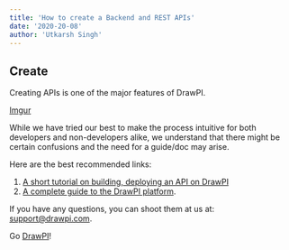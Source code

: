 ```yaml
---
title: 'How to create a Backend and REST APIs'
date: '2020-20-08'
author: 'Utkarsh Singh'
---
```


## Create

Creating APIs is one of the major features of DrawPI.

[Imgur](https://i.imgur.com/fCfaxeu.png)

While we have tried our best to make the process intuitive for both developers and non-developers alike, we understand that there might be certain confusions and the need for a guide/doc may arise.

Here are the best recommended links:  
1. [A short tutorial on building, deploying an API on DrawPI](https://drawpi.com/blogs/DrawPI---Building-API-in-minutes-21)
2. [A complete guide to the DrawPI platform](https://guide.drawpi.com).

If you have any questions, you can shoot them at us at: support@drawpi.com.

Go [DrawPI](https://drawpi.com)!